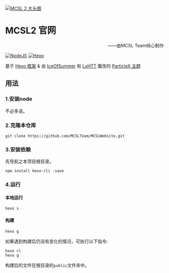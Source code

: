 [![MCSL 2 大头图](https://s3.bmp.ovh/imgs/2023/03/21/5afb21934bd980ab.png)](https://www.mcsl.com.cn)
# MCSL2 官网

<p align="right">
——由MCSL Team倾心制作
</p>

[![](https://img.shields.io/badge/NodeJS-18.13.0-green.svg?style=for-the-badge "NodeJS")](https://nodejs.org)
[![](https://img.shields.io/badge/Hexo-6.3.0-blue.svg?style=for-the-badge "Hexo")](http://hexo.io)

<div>
    基于 <a href="https://hexo.io">Hexo 框架</a> &amp;
    由 <a href="https://github.com/IceOfSummer">IceOfSummer</a>
    和 <a href="https://github.com/LxHTT">LxHTT</a>
    魔改的 <a href="https://github.com/argvchs/hexo-theme-particlex">ParticleX 主题</a>
</div>

## 用法
### 1.安装node
不必多说。  

### 2.克隆本仓库
```commandline
git clone https://github.com/MCSLTeam/MCSLWebsite.git
```
### 3.安装依赖
先导航之本项目根目录。
```commandline
npm install hexo-cli -save
```
### 4.运行
#### 本地运行
```commandline
hexo s
```
#### 构建
```commandline
hexo g
```
如果遇到构建后仍没有变化的情况，可执行以下指令:
```commandline
hexo cl
hexo g
```
构建后的文件在根目录的`public`文件夹中。